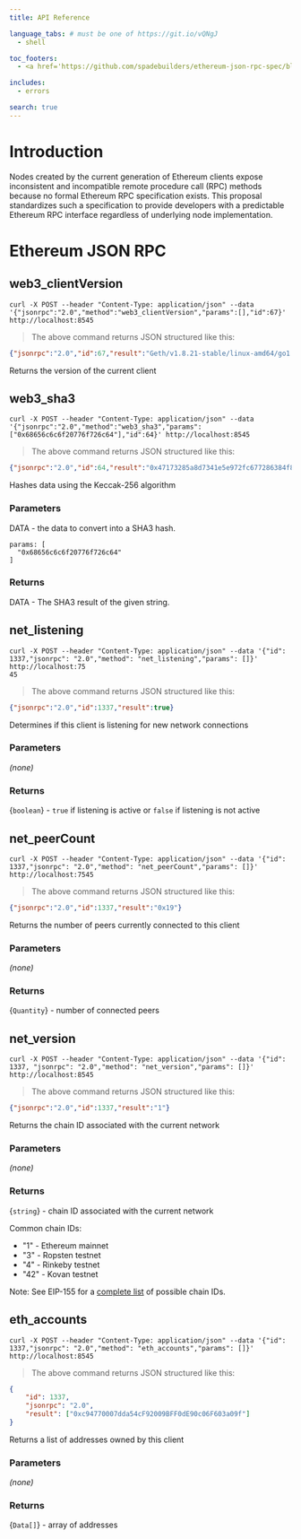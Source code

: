 ```yaml
---
title: API Reference

language_tabs: # must be one of https://git.io/vQNgJ
  - shell

toc_footers:
  - <a href='https://github.com/spadebuilders/ethereum-json-rpc-spec/blob/master/ethereum-json-rpc-1474.md'>ethereum-json-rpc-1474</a>

includes:
  - errors

search: true
---
```


# Introduction

Nodes created by the current generation of Ethereum clients expose inconsistent and incompatible remote procedure call (RPC) methods because no formal Ethereum RPC specification exists. This proposal standardizes such a specification to provide developers with a predictable Ethereum RPC interface regardless of underlying node implementation.

# Ethereum JSON RPC

## web3_clientVersion

```shell
curl -X POST --header "Content-Type: application/json" --data '{"jsonrpc":"2.0","method":"web3_clientVersion","params":[],"id":67}' http://localhost:8545
```

> The above command returns JSON structured like this:

```json
{"jsonrpc":"2.0","id":67,"result":"Geth/v1.8.21-stable/linux-amd64/go1.11.4"}
```

Returns the version of the current client

## web3_sha3

```shell
curl -X POST --header "Content-Type: application/json" --data '{"jsonrpc":"2.0","method":"web3_sha3","params":["0x68656c6c6f20776f726c64"],"id":64}' http://localhost:8545
```

> The above command returns JSON structured like this:

```json
{"jsonrpc":"2.0","id":64,"result":"0x47173285a8d7341e5e972fc677286384f802f8ef42a5ec5f03bbfa254cb01fad"} 
```

Hashes data using the Keccak-256 algorithm

### Parameters

DATA - the data to convert into a SHA3 hash.
```
params: [
  "0x68656c6c6f20776f726c64"
]
```

### Returns

DATA - The SHA3 result of the given string.

## net_listening

```shell
curl -X POST --header "Content-Type: application/json" --data '{"id": 1337,"jsonrpc": "2.0","method": "net_listening","params": []}' http://localhost:75
45
```

> The above command returns JSON structured like this:

```json
{"jsonrpc":"2.0","id":1337,"result":true}
```

Determines if this client is listening for new network connections

### Parameters

_(none)_

### Returns

{`boolean`} - `true` if listening is active or `false` if listening is not active

## net_peerCount

```shell
curl -X POST --header "Content-Type: application/json" --data '{"id": 1337,"jsonrpc": "2.0","method": "net_peerCount","params": []}' http://localhost:7545
```
> The above command returns JSON structured like this:

```json
{"jsonrpc":"2.0","id":1337,"result":"0x19"}
```
Returns the number of peers currently connected to this client


### Parameters
_(none)_

### Returns

{`Quantity`} - number of connected peers

## net_version

```shell
curl -X POST --header "Content-Type: application/json" --data '{"id": 1337, "jsonrpc": "2.0","method": "net_version","params": []}' http://localhost:8545
```
> The above command returns JSON structured like this:

```json
{"jsonrpc":"2.0","id":1337,"result":"1"}
```

Returns the chain ID associated with the current network

### Parameters
_(none)_

### Returns

{`string`} - chain ID associated with the current network

Common chain IDs:

* "1" - Ethereum mainnet
* "3" - Ropsten testnet
* "4" - Rinkeby testnet
* "42" - Kovan testnet

Note: See EIP-155 for a [complete list](https://github.com/ethereum/EIPs/blob/master/EIPS/eip-155.md#list-of-chain-ids) of possible chain IDs.

## eth_accounts

```shell
curl -X POST --header "Content-Type: application/json" --data '{"id": 1337,"jsonrpc": "2.0","method": "eth_accounts","params": []}' http://localhost:8545
```
> The above command returns JSON structured like this:

```json
{
    "id": 1337,
    "jsonrpc": "2.0",
    "result": ["0xc94770007dda54cF92009BFF0dE90c06F603a09f"]
}
```

Returns a list of addresses owned by this client

### Parameters
_(none)_

### Returns
{`Data[]`} - array of addresses




